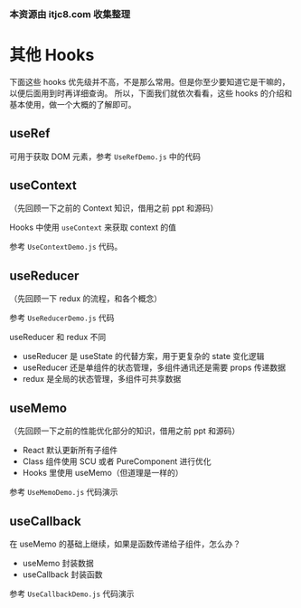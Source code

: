 ### 本资源由 itjc8.com 收集整理
# 其他 Hooks

下面这些 hooks 优先级并不高，不是那么常用。但是你至少要知道它是干嘛的，以便后面用到时再详细查询。
所以，下面我们就依次看看，这些 hooks 的介绍和基本使用，做一个大概的了解即可。

## useRef

可用于获取 DOM 元素，参考 `UseRefDemo.js` 中的代码

## useContext

（先回顾一下之前的 Context 知识，借用之前 ppt 和源码）

Hooks 中使用 `useContext` 来获取 context 的值

参考 `UseContextDemo.js` 代码。

## useReducer

（先回顾一下 redux 的流程，和各个概念）

参考 `UseReducerDemo.js` 代码

useReducer 和 redux 不同

- useReducer 是 useState 的代替方案，用于更复杂的 state 变化逻辑
- useReducer 还是单组件的状态管理，多组件通讯还是需要 props 传递数据
- redux 是全局的状态管理，多组件可共享数据

## useMemo

（先回顾一下之前的性能优化部分的知识，借用之前 ppt 和源码）

- React 默认更新所有子组件
- Class 组件使用 SCU 或者 PureComponent 进行优化
- Hooks 里使用 useMemo（但道理是一样的）

参考 `UseMemoDemo.js` 代码演示

## useCallback

在 useMemo 的基础上继续，如果是函数传递给子组件，怎么办？

- useMemo 封装数据
- useCallback 封装函数

参考 `UseCallbackDemo.js` 代码演示
